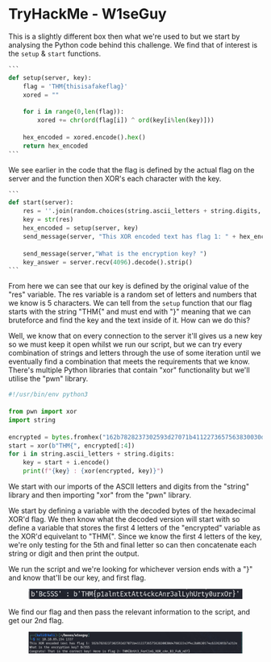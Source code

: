 # TryHackMe - W1seGuy

This is a slightly different box then what we're used to but we start by analysing the Python code behind this challenge. We find that of interest is the `setup` & `start` functions.&#x20;

````python
```
def setup(server, key):
    flag = 'THM{thisisafakeflag}' 
    xored = ""

    for i in range(0,len(flag)):
        xored += chr(ord(flag[i]) ^ ord(key[i%len(key)]))

    hex_encoded = xored.encode().hex()
    return hex_encoded
```
````

We see earlier in the code that the flag is defined by the actual flag on the server and the function then XOR's each character with the key.

````python
```
def start(server):
    res = ''.join(random.choices(string.ascii_letters + string.digits, k=5))
    key = str(res)
    hex_encoded = setup(server, key)
    send_message(server, "This XOR encoded text has flag 1: " + hex_encoded + "\n")
    
    send_message(server,"What is the encryption key? ")
    key_answer = server.recv(4096).decode().strip()
```
````

From here we can see that our key is defined by the original value of the "res" variable. The res variable is a random set of letters and numbers that we know is 5 characters. We can tell from the `setup` function that our flag starts with the string "THM{" and must end with "}" meaning that we can bruteforce and find the key and the text inside of it. How can we do this?



Well, we know that on every connection to the server it'll gives us a new key so we must keep it open whilst we run our script, but we can try every combination of strings and letters through the use of some iteration until we eventually find a combination that meets the requirements that we know. There's multiple Python libraries that contain "xor" functionality but we'll utilise the "pwn" library.

```python
#!/usr/bin/env python3

from pwn import xor
import string

encrypted = bytes.fromhex("162b7828237302593d27071b4112273657563830030d4760322e2f4c3b0630174c6326301b7a212e")
start = xor(b"THM{", encrypted[:4])
for i in string.ascii_letters + string.digits:
    key = start + i.encode()
    print(f"{key} : {xor(encrypted, key)}")
```

We start with our imports of the ASCII letters and digits from the "string" library and then importing "xor" from the "pwn" library.



We start by defining a variable with the decoded bytes of the hexadecimal XOR'd flag. We then know what the decoded version will start with so define a variable that stores the first 4 letters of the "encrypted" variable as the XOR'd equivelant to "THM{". Since we know the first 4 letters of the key, we're only testing for the 5th and final letter so can then concatenate each string or digit and then print the output.



We run the script and we're looking for whichever version ends with a "}" and know that'll be our key, and first flag.

<figure><img src=".gitbook/assets/image (11) (1) (1).png" alt=""><figcaption></figcaption></figure>

We find our flag and then pass the relevant information to the script, and get our 2nd flag.

<figure><img src=".gitbook/assets/image (1) (1) (1) (1) (1) (1) (1).png" alt=""><figcaption></figcaption></figure>
